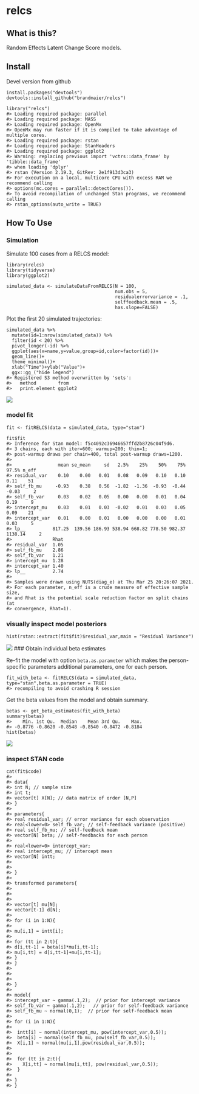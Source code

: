 relcs
=====

What is this?
-------------

Random Effects Latent Change Score models.

Install
-------

Devel version from github

    install.packages("devtools")
    devtools::install_github("brandmaier/relcs")

    library("relcs")
    #> Loading required package: parallel
    #> Loading required package: MASS
    #> Loading required package: OpenMx
    #> OpenMx may run faster if it is compiled to take advantage of multiple cores.
    #> Loading required package: rstan
    #> Loading required package: StanHeaders
    #> Loading required package: ggplot2
    #> Warning: replacing previous import 'vctrs::data_frame' by 'tibble::data_frame'
    #> when loading 'dplyr'
    #> rstan (Version 2.19.3, GitRev: 2e1f913d3ca3)
    #> For execution on a local, multicore CPU with excess RAM we recommend calling
    #> options(mc.cores = parallel::detectCores()).
    #> To avoid recompilation of unchanged Stan programs, we recommend calling
    #> rstan_options(auto_write = TRUE)

How To Use
----------

### Simulation

Simulate 100 cases from a RELCS model:

    library(relcs)
    library(tidyverse)
    library(ggplot2)

    simulated_data <- simulateDataFromRELCS(N = 100, 
                                            num.obs = 5, 
                                            residualerrorvariance = .1,
                                            selffeedback.mean = .5,
                                            has.slope=FALSE)

Plot the first 20 simulated trajectories:

    simulated_data %>% 
      mutate(id=1:nrow(simulated_data)) %>% 
      filter(id < 20) %>%
      pivot_longer(-id) %>%
      ggplot(aes(x=name,y=value,group=id,color=factor(id)))+
      geom_line()+
      theme_minimal()+
      xlab("Time")+ylab("Value")+
      ggx::gg_("hide legend")
    #> Registered S3 method overwritten by 'sets':
    #>   method        from   
    #>   print.element ggplot2

![](README_files/figure-markdown_strict/unnamed-chunk-5-1.png)

### model fit

    fit <- fitRELCS(data = simulated_data, type="stan")

    fit$fit
    #> Inference for Stan model: f5c4092c36946657ffd2b8726c04f9d6.
    #> 3 chains, each with iter=600; warmup=200; thin=1; 
    #> post-warmup draws per chain=400, total post-warmup draws=1200.
    #> 
    #>                 mean se_mean     sd   2.5%    25%    50%    75%   97.5% n_eff
    #> residual_var    0.10    0.00   0.01   0.08   0.09   0.10   0.10    0.11    51
    #> self_fb_mu     -0.93    0.38   0.56  -1.82  -1.36  -0.93  -0.44   -0.03     2
    #> self_fb_var     0.03    0.02   0.05   0.00   0.00   0.01   0.04    0.19     9
    #> intercept_mu    0.03    0.01   0.03  -0.02   0.01   0.03   0.05    0.09    21
    #> intercept_var   0.01    0.00   0.01   0.00   0.00   0.00   0.01    0.03     5
    #> lp__          817.25  139.56 186.93 538.94 668.82 778.50 982.37 1138.14     2
    #>               Rhat
    #> residual_var  1.05
    #> self_fb_mu    2.86
    #> self_fb_var   1.21
    #> intercept_mu  1.28
    #> intercept_var 1.40
    #> lp__          2.74
    #> 
    #> Samples were drawn using NUTS(diag_e) at Thu Mar 25 20:26:07 2021.
    #> For each parameter, n_eff is a crude measure of effective sample size,
    #> and Rhat is the potential scale reduction factor on split chains (at 
    #> convergence, Rhat=1).

### visually inspect model posteriors

    hist(rstan::extract(fit$fit)$residual_var,main = "Residual Variance")

![](README_files/figure-markdown_strict/unnamed-chunk-7-1.png) \#\#\#
Obtain individual beta estimates

Re-fit the model with option `beta.as.parameter` which makes the
person-specific parameters additional parameters, one for each person.

    fit_with_beta <- fitRELCS(data = simulated_data, type="stan",beta.as.parameter = TRUE)
    #> recompiling to avoid crashing R session

Get the beta values from the model and obtain summary.

    betas <- get_beta_estimates(fit_with_beta)
    summary(betas)
    #>    Min. 1st Qu.  Median    Mean 3rd Qu.    Max. 
    #> -0.8776 -0.8620 -0.8548 -0.8540 -0.8472 -0.8184
    hist(betas)

![](README_files/figure-markdown_strict/unnamed-chunk-9-1.png)

### inspect STAN code

    cat(fit$code)
    #> 
    #> data{
    #> int N; // sample size
    #> int t; 
    #> vector[t] X[N]; // data matrix of order [N,P]
    #> }
    #> 
    #> parameters{
    #> real residual_var; // error variance for each observation
    #> real<lower=0> self_fb_var; // self-feedback variance (positive)
    #> real self_fb_mu; // self-feedback mean
    #> vector[N] beta; // self-feedbacks for each person
    #> 
    #> real<lower=0> intercept_var;
    #> real intercept_mu; // intercept mean
    #> vector[N] intt;
    #> 
    #> 
    #> }
    #> 
    #> transformed parameters{
    #> 
    #> 
    #> 
    #> vector[t] mu[N];
    #> vector[t-1] d[N];
    #> 
    #> for (i in 1:N){
    #> 
    #> mu[i,1] = intt[i];
    #> 
    #> for (tt in 2:t){
    #> d[i,tt-1] = beta[i]*mu[i,tt-1];
    #> mu[i,tt] = d[i,tt-1]+mu[i,tt-1];
    #> }
    #> }
    #> 
    #> 
    #> 
    #> }
    #> 
    #> model{
    #> intercept_var ~ gamma(.1,2);  // prior for intercept variance
    #> self_fb_var ~ gamma(.1,2);   // prior for self-feedback variance
    #> self_fb_mu ~ normal(0,1);  // prior for self-feedback mean
    #> 
    #> for (i in 1:N){
    #> 
    #>  intt[i] ~ normal(intercept_mu, pow(intercept_var,0.5));
    #>  beta[i] ~ normal(self_fb_mu, pow(self_fb_var,0.5));
    #>  X[i,1] ~ normal(mu[i,1],pow(residual_var,0.5));
    #> 
    #> 
    #>  for (tt in 2:t){
    #>    X[i,tt] ~ normal(mu[i,tt], pow(residual_var,0.5));
    #>  }
    #> 
    #> }
    #> }
